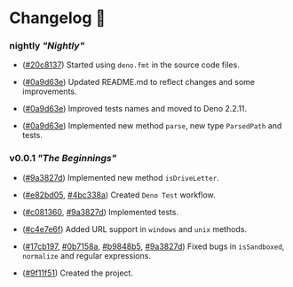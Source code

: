 # Changelog 📰

### nightly _"Nightly"_

- ([#20c8137](https://github.com/jabonchan/way.ts/commit/20c81370458699a7cf62ad5472580ad660ae39a3))
  Started using `deno.fmt` in the source code files.

- ([#0a9d63e](https://github.com/jabonchan/way.ts/commit/0a9d63e41c29e325e5e08d9773703cbc5d796c92))
  Updated README.md to reflect changes and some improvements.

- ([#0a9d63e](https://github.com/jabonchan/way.ts/commit/0a9d63e41c29e325e5e08d9773703cbc5d796c92))
  Improved tests names and moved to Deno 2.2.11.

- ([#0a9d63e](https://github.com/jabonchan/way.ts/commit/0a9d63e41c29e325e5e08d9773703cbc5d796c92))
  Implemented new method `parse`, new type `ParsedPath` and tests.

### v0.0.1 _"The Beginnings"_

- ([#9a3827d](https://github.com/jabonchan/way.ts/commit/9a3827d1fd40b012b5bf09eba9fa43fb702db0ce))
  Implemented new method `isDriveLetter`.

- ([#e82bd05](https://github.com/jabonchan/way.ts/commit/e82bd0514ddfe5031e602a2245a1b363b60df94c),
  [#4bc338a](https://github.com/jabonchan/way.ts/commit/4bc338a20763cb682663231a27d958dedd5e477a))
  Created `Deno Test` workflow.

- ([#c081360](https://github.com/jabonchan/way.ts/commit/c08136041caff16de3becdc903b7f2bca062156e),
  [#9a3827d](https://github.com/jabonchan/way.ts/commit/9a3827d1fd40b012b5bf09eba9fa43fb702db0ce))
  Implemented tests.

- ([#c4e7e6f](https://github.com/jabonchan/way.ts/commit/c4e7e6f1649892273441730255742b95aeafae4f))
  Added URL support in `windows` and `unix` methods.

- ([#17cb197](https://github.com/jabonchan/way.ts/commit/17cb1979b4b5af4254e18bee652ad36f201db4f3),
  [#0b7158a](https://github.com/jabonchan/way.ts/commit/0b7158a96ca55c30aeac9cda87c36d4a3ce79ccc),
  [#b9848b5](https://github.com/jabonchan/way.ts/commit/b9848b5d8c7b847eb74a516837ab837a2f23a5bf),
  [#9a3827d](https://github.com/jabonchan/way.ts/commit/9a3827d1fd40b012b5bf09eba9fa43fb702db0ce))
  Fixed bugs in `isSandboxed`, `normalize` and regular expressions.

- ([#9f11f51](https://github.com/jabonchan/way.ts/commit/9f11f51d4bf714641ebc273f2f927054b6a009d8))
  Created the project.
